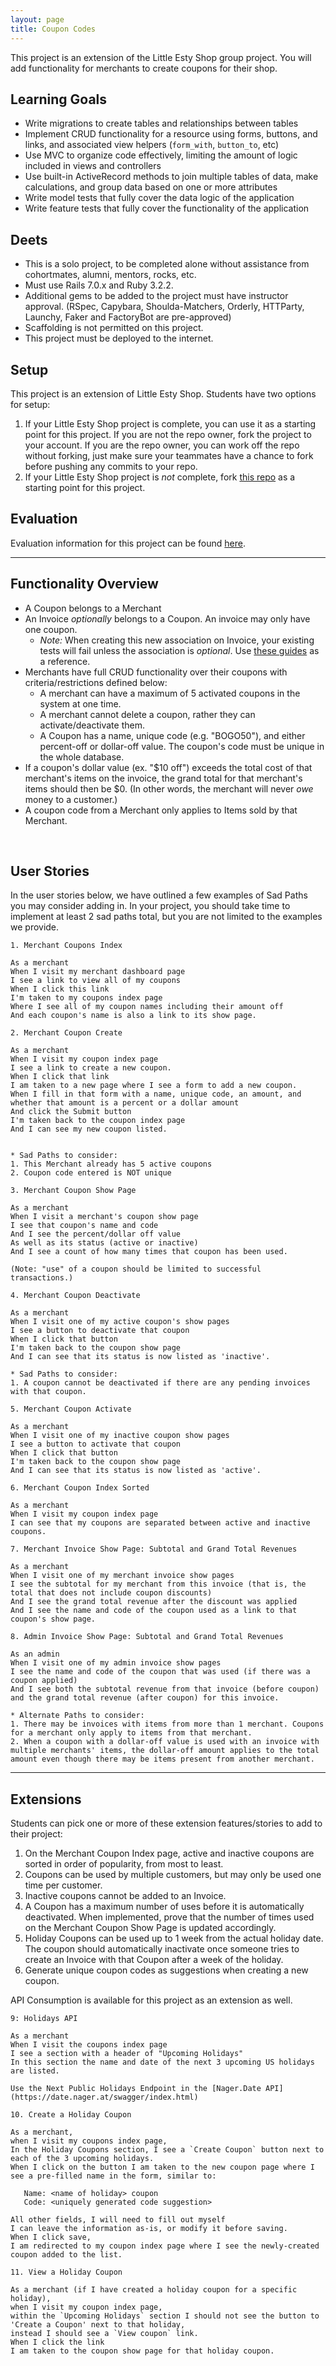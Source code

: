 ```yaml
---
layout: page
title: Coupon Codes
---
```


This project is an extension of the Little Esty Shop group project. You will add functionality for merchants to create coupons for their shop. 

## Learning Goals

* Write migrations to create tables and relationships between tables
* Implement CRUD functionality for a resource using forms, buttons, and links, and associated view helpers (`form_with`, `button_to`, etc)
* Use MVC to organize code effectively, limiting the amount of logic included in views and controllers
* Use built-in ActiveRecord methods to join multiple tables of data, make calculations, and group data based on one or more attributes
* Write model tests that fully cover the data logic of the application
* Write feature tests that fully cover the functionality of the application

## Deets

* This is a solo project, to be completed alone without assistance from cohortmates, alumni, mentors, rocks, etc.
* Must use Rails 7.0.x and Ruby 3.2.2. 
* Additional gems to be added to the project must have instructor approval. (RSpec, Capybara, Shoulda-Matchers, Orderly, HTTParty, Launchy, Faker and FactoryBot are pre-approved)
* Scaffolding is not permitted on this project.
* This project must be deployed to the internet.

## Setup

This project is an extension of Little Esty Shop. Students have two options for setup:

1. If your Little Esty Shop project is complete, you can use it as a starting point for this project. If you are not the repo owner, fork the project to your account. If you are the repo owner, you can work off the repo without forking, just make sure your teammates have a chance to fork before pushing any commits to your repo.
1. If your Little Esty Shop project is _not_ complete, fork [this repo](https://github.com/turingschool-examples/b2-final-starter-7) as a starting point for this project.

## Evaluation
Evaluation information for this project can be found [here](./evaluation).

-----

## Functionality Overview

* A Coupon belongs to a Merchant
* An Invoice _optionally_ belongs to a Coupon. An invoice may only have one coupon. 
  * *Note:* When creating this new association on Invoice, your existing tests will fail unless the association is *optional*. Use [these guides](https://guides.rubyonrails.org/association_basics.html#optional) as a reference. 
​
* Merchants have full CRUD functionality over their coupons with criteria/restrictions defined below:
   - A merchant can have a maximum of 5 activated coupons in the system at one time.
   - A merchant cannot delete a coupon, rather they can activate/deactivate them.
   - A Coupon has a name, unique code (e.g. "BOGO50"), and either percent-off or dollar-off value. The coupon's code must be unique in the whole database.
* If a coupon's dollar value (ex. "$10 off") exceeds the total cost of that merchant's items on the invoice, the grand total for that merchant's items should then be $0. (In other words, the merchant will never *owe* money to a customer.)
* A coupon code from a Merchant only applies to Items sold by that Merchant.


​
## User Stories

In the user stories below, we have outlined a few examples of Sad Paths you may consider adding in. In your project, you should take time to implement at least 2 sad paths total, but you are not limited to the examples we provide. 

```
1. Merchant Coupons Index 

As a merchant
When I visit my merchant dashboard page
I see a link to view all of my coupons
When I click this link
I'm taken to my coupons index page
Where I see all of my coupon names including their amount off 
And each coupon's name is also a link to its show page.
```

```
2. Merchant Coupon Create 

As a merchant
When I visit my coupon index page 
I see a link to create a new coupon.
When I click that link 
I am taken to a new page where I see a form to add a new coupon.
When I fill in that form with a name, unique code, an amount, and whether that amount is a percent or a dollar amount
And click the Submit button
I'm taken back to the coupon index page 
And I can see my new coupon listed.


* Sad Paths to consider: 
1. This Merchant already has 5 active coupons
2. Coupon code entered is NOT unique
```

```
3. Merchant Coupon Show Page 

As a merchant 
When I visit a merchant's coupon show page 
I see that coupon's name and code 
And I see the percent/dollar off value
As well as its status (active or inactive)
And I see a count of how many times that coupon has been used.

(Note: "use" of a coupon should be limited to successful transactions.)
```

```
4. Merchant Coupon Deactivate

As a merchant 
When I visit one of my active coupon's show pages
I see a button to deactivate that coupon
When I click that button
I'm taken back to the coupon show page 
And I can see that its status is now listed as 'inactive'.

* Sad Paths to consider: 
1. A coupon cannot be deactivated if there are any pending invoices with that coupon.
```

```
5. Merchant Coupon Activate

As a merchant 
When I visit one of my inactive coupon show pages
I see a button to activate that coupon
When I click that button
I'm taken back to the coupon show page 
And I can see that its status is now listed as 'active'.
```

```
6. Merchant Coupon Index Sorted

As a merchant
When I visit my coupon index page
I can see that my coupons are separated between active and inactive coupons. 
```

```
7. Merchant Invoice Show Page: Subtotal and Grand Total Revenues

As a merchant
When I visit one of my merchant invoice show pages
I see the subtotal for my merchant from this invoice (that is, the total that does not include coupon discounts)
And I see the grand total revenue after the discount was applied
And I see the name and code of the coupon used as a link to that coupon's show page.
```

```
8. Admin Invoice Show Page: Subtotal and Grand Total Revenues

As an admin
When I visit one of my admin invoice show pages
I see the name and code of the coupon that was used (if there was a coupon applied)
And I see both the subtotal revenue from that invoice (before coupon) and the grand total revenue (after coupon) for this invoice.

* Alternate Paths to consider: 
1. There may be invoices with items from more than 1 merchant. Coupons for a merchant only apply to items from that merchant.
2. When a coupon with a dollar-off value is used with an invoice with multiple merchants' items, the dollar-off amount applies to the total amount even though there may be items present from another merchant.
```



----


## Extensions

Students can pick one or more of these extension features/stories to add to their project: 

1. On the Merchant Coupon Index page, active and inactive coupons are sorted in order of popularity, from most to least. 
2. Coupons can be used by multiple customers, but may only be used one time per customer.
3. Inactive coupons cannot be added to an Invoice. 
4. A Coupon has a maximum number of uses before it is automatically deactivated. When implemented, prove that the number of times used on the Merchant Coupon Show Page is updated accordingly. 
5. Holiday Coupons can be used up to 1 week from the actual holiday date. The coupon should automatically inactivate once someone tries to create an Invoice with that Coupon after a week of the holiday.
6. Generate unique coupon codes as suggestions when creating a new coupon.

API Consumption is available for this project as an extension as well. 

```
9: Holidays API

As a merchant
When I visit the coupons index page
I see a section with a header of "Upcoming Holidays"
In this section the name and date of the next 3 upcoming US holidays are listed.

Use the Next Public Holidays Endpoint in the [Nager.Date API](https://date.nager.at/swagger/index.html)
```

```
10. Create a Holiday Coupon

As a merchant,
when I visit my coupons index page,
In the Holiday Coupons section, I see a `Create Coupon` button next to each of the 3 upcoming holidays.
When I click on the button I am taken to the new coupon page where I see a pre-filled name in the form, similar to:

   Name: <name of holiday> coupon
   Code: <uniquely generated code suggestion>

All other fields, I will need to fill out myself
I can leave the information as-is, or modify it before saving.
When I click save, 
I am redirected to my coupon index page where I see the newly-created coupon added to the list.
```

```
11. View a Holiday Coupon

As a merchant (if I have created a holiday coupon for a specific holiday),
when I visit my coupon index page,
within the `Upcoming Holidays` section I should not see the button to 'Create a Coupon' next to that holiday,
instead I should see a `View coupon` link.
When I click the link 
I am taken to the coupon show page for that holiday coupon.
```

